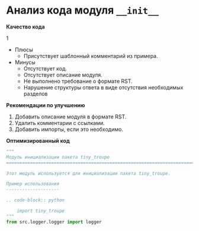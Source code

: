 # Анализ кода модуля `__init__`

**Качество кода**

1
 -  Плюсы
    - Присутствует шаблонный комментарий из примера.
 -  Минусы
    - Отсутствует код.
    - Отсутствует описание модуля.
    - Не выполнено требование о формате RST.
    - Нарушение структуры ответа в виде отсутствия необходимых разделов

**Рекомендации по улучшению**

1.  Добавить описание модуля в формате RST.
2.  Удалить комментарии с ссылками.
3.  Добавить импорты, если это необходимо.

**Оптимизированный код**

```python
"""
Модуль инициализации пакета tiny_troupe
=========================================================================================

Этот модуль используется для инициализации пакета tiny_troupe.

Пример использования
--------------------

.. code-block:: python

    import tiny_troupe
"""
from src.logger.logger import logger
```